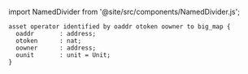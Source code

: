 import NamedDivider from '@site/src/components/NamedDivider.js';

<NamedDivider title="Code" width="1.5"/>

```archetype
asset operator identified by oaddr otoken oowner to big_map {
  oaddr       : address;
  otoken      : nat;
  oowner      : address;
  ounit       : unit = Unit;
}
```